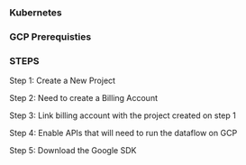 ### Kubernetes


### GCP Prerequisties

### STEPS 

Step 1: Create a New Project

Step 2: Need to create a Billing Account

Step 3: Link billing account with the project created on step 1

Step 4: Enable APIs that will need to run the dataflow on GCP

Step 5: Download the Google SDK

